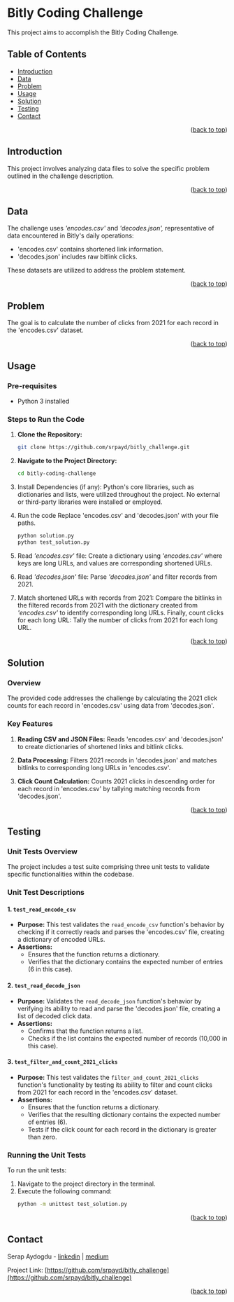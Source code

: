 # Bitly Coding Challenge 

This project aims to accomplish the Bitly Coding Challenge.


## Table of Contents

- [Introduction](#introduction)
- [Data](#introduction)
- [Problem](#introduction)
- [Usage](#usage)
- [Solution](#functionality)
- [Testing](#testing)
- [Contact](#contact)

<p align="right">(<a href="#readme-top">back to top</a>)</p>

## Introduction

This project involves analyzing data files to solve the specific problem outlined in the challenge description.

<p align="right">(<a href="#readme-top">back to top</a>)</p>

## Data

The challenge uses _'encodes.csv'_ and _'decodes.json',_ representative of data encountered in Bitly's daily operations:

- 'encodes.csv' contains shortened link information.
- 'decodes.json' includes raw bitlink clicks.

These datasets are utilized to address the problem statement.

<p align="right">(<a href="#readme-top">back to top</a>)</p>

## Problem 

The goal is to calculate the number of clicks from 2021 for each record in the 'encodes.csv' dataset.

<p align="right">(<a href="#readme-top">back to top</a>)</p>

## Usage

### Pre-requisites

- Python 3 installed

### Steps to Run the Code

1. **Clone the Repository:**
   ```bash
   git clone https://github.com/srpayd/bitly_challenge.git

2. **Navigate to the Project Directory:**
   ```bash
   cd bitly-coding-challenge

3. Install Dependencies (if any):
   Python's core libraries, such as dictionaries and lists, were utilized throughout the project. No external or third-party libraries were installed or employed.

4. Run the code
   Replace 'encodes.csv' and 'decodes.json' with your file paths.
   ```bash
   python solution.py 
   python test_solution.py 

1. Read _'encodes.csv'_ file: Create a dictionary using _'encodes.csv'_ where keys are long URLs, and values are corresponding shortened URLs.
2. Read _'decodes.json'_ file: Parse _'decodes.json'_ and filter records from 2021.
3. Match shortened URLs with records from 2021: Compare the bitlinks in the filtered records from 2021 with the dictionary created from _'encodes.csv'_ to identify corresponding long URLs. Finally, count clicks for each long URL: Tally the number of clicks from 2021 for each long URL.

<p align="right">(<a href="#readme-top">back to top</a>)</p>

## Solution

### Overview

The provided code addresses the challenge by calculating the 2021 click counts for each record in 'encodes.csv' using data from 'decodes.json'.


### Key Features
1. **Reading CSV and JSON Files:**
   Reads 'encodes.csv' and 'decodes.json' to create dictionaries of shortened links and bitlink clicks.

2. **Data Processing:**
   Filters 2021 records in 'decodes.json' and matches bitlinks to corresponding long URLs in 'encodes.csv'.

3. **Click Count Calculation:**
   Counts 2021 clicks in descending order for each record in 'encodes.csv' by tallying matching records from 'decodes.json'.

<p align="right">(<a href="#readme-top">back to top</a>)</p>

## Testing

### Unit Tests Overview

The project includes a test suite comprising three unit tests to validate specific functionalities within the codebase.

### Unit Test Descriptions

#### 1. `test_read_encode_csv`
- **Purpose:** This test validates the `read_encode_csv` function's behavior by checking if it correctly reads and parses the 'encodes.csv' file, creating a dictionary of encoded URLs.
- **Assertions:**
  - Ensures that the function returns a dictionary.
  - Verifies that the dictionary contains the expected number of entries (6 in this case).

#### 2. `test_read_decode_json`
- **Purpose:** Validates the `read_decode_json` function's behavior by verifying its ability to read and parse the 'decodes.json' file, creating a list of decoded click data.
- **Assertions:**
  - Confirms that the function returns a list.
  - Checks if the list contains the expected number of records (10,000 in this case).

#### 3. `test_filter_and_count_2021_clicks`
- **Purpose:** This test validates the `filter_and_count_2021_clicks` function's functionality by testing its ability to filter and count clicks from 2021 for each record in the 'encodes.csv' dataset.
- **Assertions:**
  - Ensures that the function returns a dictionary.
  - Verifies that the resulting dictionary contains the expected number of entries (6).
  - Tests if the click count for each record in the dictionary is greater than zero.

### Running the Unit Tests

To run the unit tests:
1. Navigate to the project directory in the terminal.
2. Execute the following command:
   ```bash
   python -m unittest test_solution.py

<p align="right">(<a href="#readme-top">back to top</a>)</p>

## Contact

Serap Aydogdu - [linkedin](https://www.linkedin.com/in/srpayd/)  |   [medium](https://medium.com/@srpayd)

Project Link: [https://github.com/srpayd/bitly_challenge](https://github.com/srpayd/bitly_challenge)

<p align="right">(<a href="#readme-top">back to top</a>)</p>

